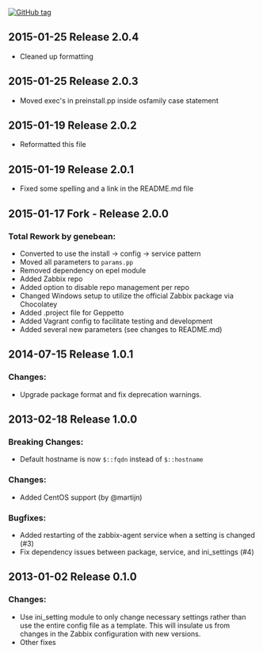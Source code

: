 [![GitHub tag][gh-tag-img]][gh-link]

## 2015-01-25 Release 2.0.4  
- Cleaned up formatting

## 2015-01-25 Release 2.0.3  
- Moved exec's in preinstall.pp inside osfamily case statement

## 2015-01-19 Release 2.0.2  
- Reformatted this file

## 2015-01-19 Release 2.0.1  
- Fixed some spelling and a link in the README.md file

## 2015-01-17 Fork - Release 2.0.0  
### Total Rework by genebean:  
- Converted to use the install -> config -> service pattern
- Moved all parameters to `params.pp`
- Removed dependency on epel module
- Added Zabbix repo
- Added option to disable repo management per repo
- Changed Windows setup to utilize the official Zabbix package via Chocolatey
- Added .project file for Geppetto
- Added Vagrant config to facilitate testing and development
- Added several new parameters (see changes to README.md)

## 2014-07-15 Release 1.0.1  
### Changes:  
- Upgrade package format and fix deprecation warnings.

## 2013-02-18 Release 1.0.0  
### Breaking Changes:  
- Default hostname is now `$::fqdn` instead of `$::hostname`

### Changes:  
- Added CentOS support (by @martijn)

### Bugfixes:  
- Added restarting of the zabbix-agent service when a setting is changed (#3)
- Fix dependency issues between package, service, and ini_settings (#4)

## 2013-01-02 Release 0.1.0  
### Changes:  
- Use ini_setting module to only change necessary settings rather than use
the entire config file as a template. This will insulate us from changes in the
Zabbix configuration with new versions.
- Other fixes

[gh-tag-img]: https://img.shields.io/github/tag/genebean/genebean-zabbixagent.svg?label=newest%20tag
[gh-link]: https://github.com/genebean/genebean-zabbixagent
